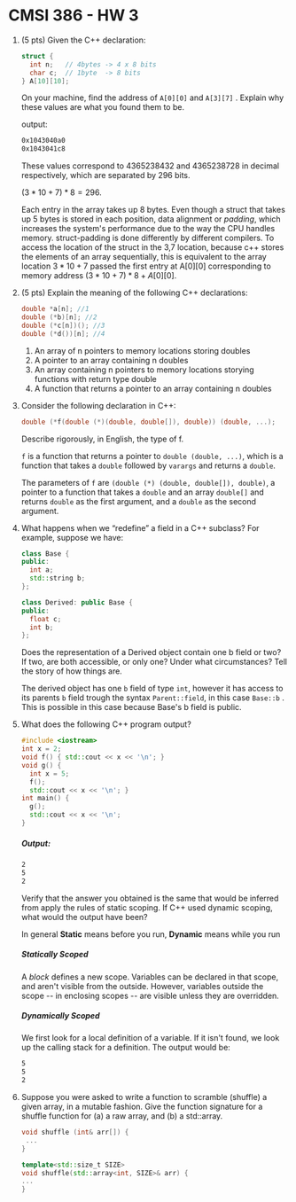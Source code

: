 # CMSI 386 - HW 3

1. (5 pts) Given the C++ declaration:

   ```c++
   struct {
     int n;   // 4bytes -> 4 x 8 bits
     char c;  // 1byte  -> 8 bits
   } A[10][10];
   ```

   On your machine, find the address of `A[0][0]`  and `A[3][7]` . Explain why these values are what you found them to be.

   output:

   ```sh
   0x1043040a0
   0x1043041c8
   ```

   These values correspond to 4365238432 and 4365238728 in decimal respectively, which are separated by 296 bits.

   $(3 * 10  + 7) * 8 = 296$.

   Each entry in the array takes up 8 bytes. Even though a struct that takes up 5 bytes is stored in each position, data alignment or *padding*, which increases the system's performance due to the way the CPU handles memory. struct-padding is done differently by different compilers. To access the location of the struct in the 3,7 location, because c++ stores the elements of an array sequentially, this is equivalent to the array location $3*10+7$ passed the first entry at A\[0][0] corresponding to memory address  $(3 * 10  + 7) * 8 + A[0][0]$.

2. (5 pts) Explain the meaning of the following C++ declarations:

   ```c++
   double *a[n]; //1
   double (*b)[n]; //2
   double (*c[n])(); //3
   double (*d())[n]; //4
   ```
   1. An array of n pointers to memory locations storing doubles
   2. A pointer to an array containing n doubles
   3. An array containing n pointers to memory locations storying functions with return type double
   4. A function that returns a pointer to an array containing n doubles

3. Consider the following declaration in C++:

   ```c++
   double (*f(double (*)(double, double[]), double)) (double, ...);
   ```

   Describe rigorously, in English, the type of f.

   `f` is a function that returns a pointer to `double (double, ...)`, which is a function that takes a `double` followed by `varargs` and returns a `double`.

   The parameters of `f` are `(double (*) (double, double[]), double)`, a pointer to a function that takes a `double` and an array `double[]` and returns `double` as the first argument, and a `double` as the second argument.

4. What happens when we “redefine” a field in a C++ subclass? For example, suppose we have:

   ```c++
   class Base {
   public:
     int a;
     std::string b;
   };

   class Derived: public Base {
   public:
     float c;
     int b;
   };
   ```

   Does the representation of a Derived object contain one b field or two? If two, are both accessible, or only one? Under what circumstances? Tell the story of how things are.

   The derived object has one `b` field of type `int`, however it has access to its parents `b` field trough the syntax `Parent::field`, in this case `Base::b` . This is possible in this case because Base's b field is public.

5. What does the following C++ program output?

   ```c++
   #include <iostream>
   int x = 2;
   void f() { std::cout << x << '\n'; }
   void g() {
     int x = 5;
     f();
     std::cout << x << '\n'; }
   int main() {
     g();
     std::cout << x << '\n';
   }
   ```

   ##### Output:

   ```sh
   2
   5
   2
   ```

   Verify that the answer you obtained is the same that would be inferred from apply the rules of static scoping. If C++ used dynamic scoping, what would the output have been?

   In general **Static** means before you run, **Dynamic** means while you run

   ##### Statically Scoped

   A *block* defines a new scope. Variables can be declared in that scope, and aren't visible from the outside. However, variables outside the scope -- in enclosing scopes -- are visible unless they are overridden.

   ##### Dynamically Scoped

   We first look for a local definition of a variable. If it isn't found, we look up the calling stack for a definition. The output would be:

   ```sh
   5
   5
   2
   ```

6. Suppose you were asked to write a function to scramble (shuffle) a given array, in a mutable fashion. Give the function signature for a shuffle function for (a) a raw array, and (b) a std::array.

   ```c++
   void shuffle (int& arr[]) {
    ...
   }

   template<std::size_t SIZE>
   void shuffle(std::array<int, SIZE>& arr) {
   ...
   }
   ```

   ​
